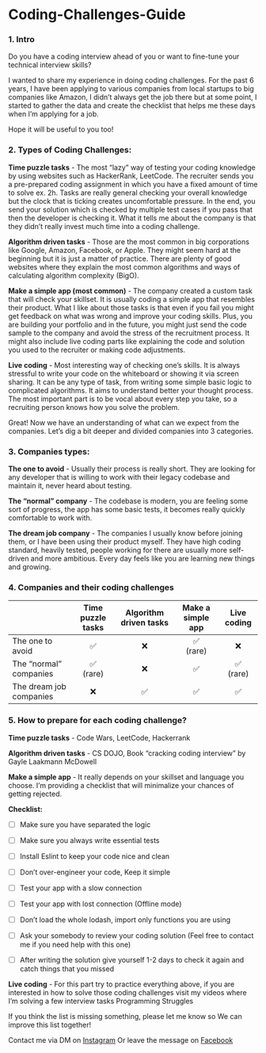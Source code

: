 # Coding-Challenges-Guide

### 1. Intro
Do you have a coding interview ahead of you or want to fine-tune your technical interview skills?

I wanted to share my experience in doing coding challenges. For the past 6 years, I have been applying to various companies from local startups to big companies like Amazon, I didn’t always get the job there but at some point, I started to gather the data and create the checklist that helps me these days when I’m applying for a job.

Hope it will be useful to you too!

### 2.  Types of Coding Challenges:

<b>Time puzzle tasks</b> - The most “lazy” way of testing your coding knowledge by using websites such as HackerRank, LeetCode. The recruiter sends you a pre-prepared coding assignment in which you have a fixed amount of time to solve ex. 2h. Tasks are really general checking your overall knowledge but the clock that is ticking creates uncomfortable pressure. In the end, you send your solution which is checked by multiple test cases if you pass that then the developer is checking it. What it tells me about the company is that they didn’t really invest much time into a coding challenge.








<b>Algorithm driven tasks</b> - Those are the most common in big corporations like Google, Amazon, Facebook, or Apple. They might seem hard at the beginning but it is just a matter of practice. There are plenty of good websites where they explain the most common algorithms and ways of calculating algorithm complexity (BigO).


<b>Make a simple app (most common)</b> - The company created a custom task that will check your skillset. It is usually coding a simple app that resembles their product. What I like about those tasks is that even if you fail you might get feedback on what was wrong and improve your coding skills. Plus, you are building your portfolio and in the future, you might just send the code sample to the company and avoid the stress of the recruitment process. It might also include live coding parts like explaining the code and solution you used to the recruiter or making code adjustments.


<b>Live coding</b> - Most interesting way of checking one’s skills. It is always stressful to write your code on the whiteboard or showing it via screen sharing. It can be any type of task, from writing some simple basic logic to complicated algorithms. It aims to understand better your thought process. The most important part is to be vocal about every step you take, so a recruiting person knows how you solve the problem.

Great! Now we have an understanding of what can we expect from the companies.
Let’s dig a bit deeper and divided companies into 3 categories.


### 3.  Companies types:



<b>The one to avoid</b> - Usually their process is really short. They are looking for any developer that is willing to work with their legacy codebase and maintain it, never heard about testing.







<b>The “normal” company</b> - The codebase is modern, you are feeling some sort of progress, the app has some basic tests, it becomes really quickly comfortable to work with.






<b>The dream job company</b> - The companies I usually know before joining them, or I have been using their product myself. They have high coding standard, heavily tested, people working for there are usually more self-driven and more ambitious. Every day feels like you are learning new things and growing.


### 4.  Companies and their coding challenges



|                         | Time puzzle tasks | Algorithm driven tasks | Make a simple app | Live coding |
|-------------------------|:-------------------:|:----------------------:|:-------------------:|:-----------:|
| The one to avoid        |         ✅         |            ❌           |      ✅<br/> (rare)     |      ❌      |
| The “normal” companies  |      ✅<br/> (rare)     |            ❌           |         ✅         |   ✅<br/> (rare)  |
| The dream job companies |         ❌         |            ✅           |         ✅         |      ✅      |
 

### 5.	How to prepare for each coding challenge?

<b>Time puzzle tasks</b> - Code Wars, LeetCode, Hackerrank

<b>Algorithm driven tasks</b> - CS DOJO, Book “cracking coding interview” by Gayle Laakmann McDowell

<b>Make a simple app</b> - It really depends on your skillset and language you choose. I’m providing a checklist that will minimalize your chances of getting rejected. 



<b>Checklist:</b>
- [ ] Make sure you have separated the logic
- [ ] Make sure you always write essential tests
- [ ] Install Eslint to keep your code nice and clean
- [ ] Don’t over-engineer your code, Keep it simple 
- [ ] Test your app with a slow connection
- [ ] Test your app with lost connection (Offline mode)
- [ ] Don’t load the whole lodash, import only functions you are using
- [ ] Ask your somebody to review your coding solution (Feel free to contact me if you need help with this one)
- [ ] After writing the solution give yourself 1-2 days to check it again and catch things that you missed



<b>Live coding</b> - For this part try to practice everything above, if you are interested in how to solve those coding challenges visit my videos where I’m solving a few interview tasks Programming Struggles




If you think the list is missing something, please let me know so We can improve this list together!

Contact me via DM on <a href="https://www.instagram.com/programmingstruggles/">Instagram</a>
Or leave the message on <a href="https://www.facebook.com/programmingStruggles/">Facebook</a>


